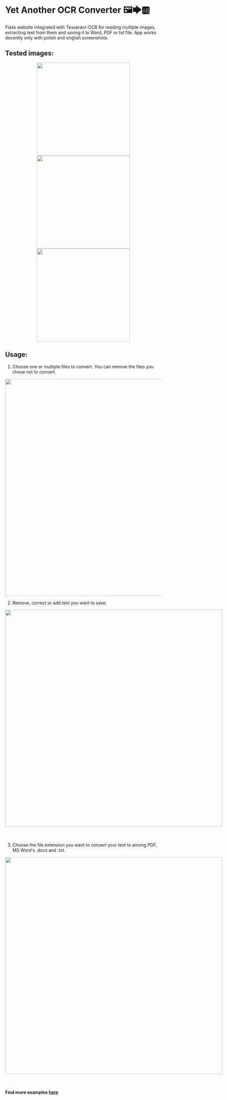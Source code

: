 # Yet Another OCR Converter 🖼🡆🆎
Flask website integrated with Tesseract-OCR for reading multiple images, extracting text from them and saving it to Word, PDF or txt file.
App works decently only with polish and english screenshots.


## Tested images:
<p align="center">
  <img src="https://github.com/weronikazak/Yet-Another-OCR/blob/master/examples/screen1.jpg" height=300>
  <img src="https://github.com/weronikazak/Yet-Another-OCR/blob/master/examples/screen3.jpg" height=300>
  <img src="https://github.com/weronikazak/Yet-Another-OCR/blob/master/examples/screen2.jpg" height=300>
</p>


## Usage:
1. Choose one or multiple files to convert. You can remove the files you chose not to convert.

<img src="https://github.com/weronikazak/Yet-Another-OCR/blob/master/examples/konert.gif" width=700>




2. Remove, correct or add text you want to save.
<div style="float:left; margin-bottom:50px">
  <img src="https://github.com/weronikazak/Yet-Another-OCR/blob/master/examples/remove.gif" width=700>
  <!-- <img src="https://github.com/weronikazak/Yet-Another-OCR/blob/master/examples/type.gif" width=700> -->
</div>




3. Choose the file extension you want to convert your text to among PDF, MS Word's .docx and .txt.
<div style="float:left; margin-bottom:50px"">
  <img src="https://github.com/weronikazak/Yet-Another-OCR/blob/master/examples/pdf.gif" width=700>
  <!-- <img src="https://github.com/weronikazak/Yet-Another-OCR/blob/master/examples/word.gif" width=700> -->
  <!-- <img src="https://github.com/weronikazak/Yet-Another-OCR/blob/master/examples/txt.gif" width=700> -->
</div>




**Find more examples [here](https://github.com/weronikazak/Yet-Another-OCR/tree/master/examples)**
